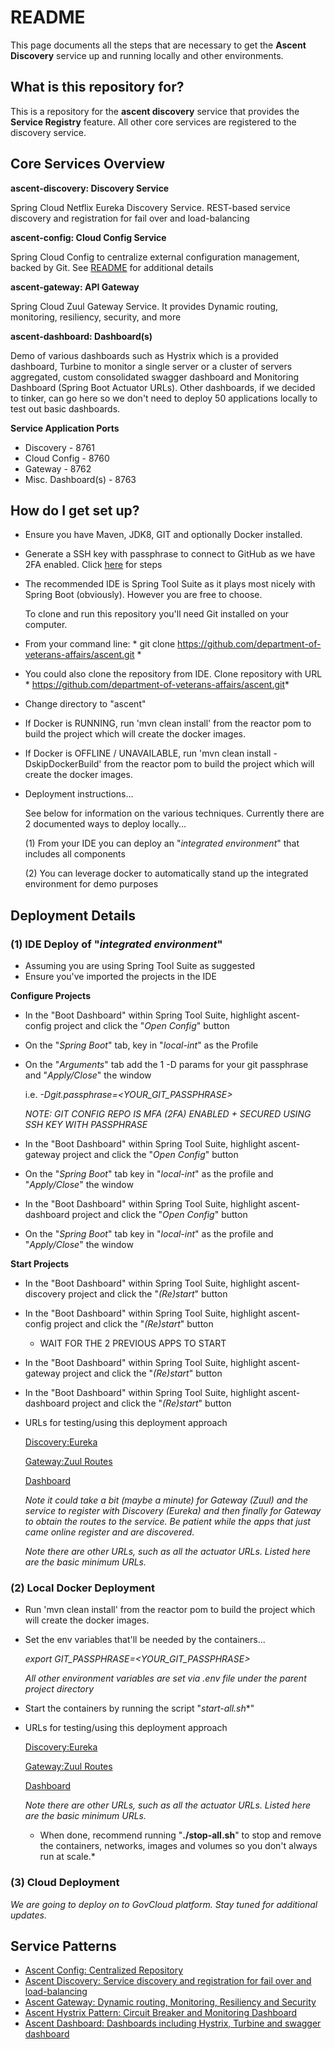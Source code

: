 # README #

This page documents all the steps that are necessary to get the **Ascent Discovery** service up and running locally and other environments.

## What is this repository for? ##

This is a repository for the **ascent discovery** service that provides the **Service Registry** feature. All other core services are registered to the discovery service.  

## Core Services Overview ##

**ascent-discovery: Discovery Service**

Spring Cloud Netflix Eureka Discovery Service. REST-based service discovery and registration for fail over and load-balancing

**ascent-config: Cloud Config Service**

Spring Cloud Config to centralize external configuration management, backed by Git. See [README](https://github.com/department-of-veterans-affairs/ascent/wiki/Ascent-Config) for additional details

**ascent-gateway: API Gateway**

Spring Cloud Zuul Gateway Service. It provides Dynamic routing, monitoring, resiliency, security, and more

**ascent-dashboard: Dashboard(s)**

Demo of various dashboards such as Hystrix which is a provided dashboard, Turbine to monitor a single server or a cluster of servers aggregated, custom consolidated swagger dashboard and Monitoring Dashboard (Spring Boot Actuator URLs).  Other dashboards, if we decided to tinker, can go here so we don't need to deploy 50 applications locally to test out basic dashboards.

**Service Application Ports**
* Discovery - 8761
* Cloud Config - 8760
* Gateway - 8762
* Misc. Dashboard(s) - 8763

## How do I get set up? ##

* Ensure you have Maven, JDK8, GIT and optionally Docker installed. 
* Generate a SSH key with passphrase to connect to GitHub as we have 2FA enabled. Click [here](https://github.com/department-of-veterans-affairs/ascent/wiki/Ascent-Quick-Start-Guide#generating-new-ssh-key-with-passphrase-to-connect-to-github) for steps
* The recommended IDE is Spring Tool Suite as it plays most nicely with Spring Boot (obviously).  However you are free to choose.

  To clone and run this repository you'll need Git installed on your computer. 
* From your command line: * git clone https://github.com/department-of-veterans-affairs/ascent.git *
* You could also clone the repository from IDE. Clone repository with URL * https://github.com/department-of-veterans-affairs/ascent.git*
* Change directory to "ascent"
* If Docker is RUNNING, run 'mvn clean install' from the reactor pom to build the project which will create the docker images. 
* If Docker is OFFLINE / UNAVAILABLE, run 'mvn clean install -DskipDockerBuild' from the reactor pom to build the project which will create the docker images. 
* Deployment instructions...

  See below for information on the various techniques.  Currently there are 2 documented ways to deploy locally...
  
  (1) From your IDE you can deploy an "*integrated environment*" that includes all components
  
  (2) You can leverage docker to automatically stand up the integrated environment for demo purposes
  
## Deployment Details ##
  
### (1) IDE Deploy of "*integrated environment*" ###
* Assuming you are using Spring Tool Suite as suggested
* Ensure you've imported the projects in the IDE

**Configure Projects**
* In the "Boot Dashboard" within Spring Tool Suite, highlight ascent-config project and click the "*Open Config*" button
* On the "*Spring Boot*" tab, key in "*local-int*" as the Profile
* On the "*Arguments*" tab add the 1 -D params for your git passphrase and "*Apply/Close*" the window
  
  i.e. *-Dgit.passphrase=<YOUR_GIT_PASSPHRASE>* 
  	
  	*NOTE: GIT CONFIG REPO IS MFA (2FA) ENABLED + SECURED USING SSH KEY WITH PASSPHRASE*
* In the "Boot Dashboard" within Spring Tool Suite, highlight ascent-gateway project and click the "*Open Config*" button
* On the "*Spring Boot*" tab key in "*local-int*" as the profile and "*Apply/Close*" the window
* In the "Boot Dashboard" within Spring Tool Suite, highlight ascent-dashboard project and click the "*Open Config*" button
* On the "*Spring Boot*" tab key in "*local-int*" as the profile and "*Apply/Close*" the window

**Start Projects**
* In the "Boot Dashboard" within Spring Tool Suite, highlight ascent-discovery project and click the "*(Re)start*" button
* In the "Boot Dashboard" within Spring Tool Suite, highlight ascent-config project and click the "*(Re)start*" button
    * WAIT FOR THE 2 PREVIOUS APPS TO START
* In the "Boot Dashboard" within Spring Tool Suite, highlight ascent-gateway project and click the "*(Re)start*" button
* In the "Boot Dashboard" within Spring Tool Suite, highlight ascent-dashboard project and click the "*(Re)start*" button
* URLs for testing/using this deployment approach
  
  [Discovery:Eureka](http://localhost:8761)
   
  [Gateway:Zuul Routes](http://localhost:8762/routes)
  
  [Dashboard](http://localhost:8763)  
   
  *Note it could take a bit (maybe a minute) for Gateway (Zuul) and the service to register with Discovery (Eureka) and then finally for Gateway to obtain the routes to the service.  Be patient while the apps that just came online register and are discovered.* 
  
  *Note there are other URLs, such as all the actuator URLs.  Listed here are the basic minimum URLs.*
   
### (2) Local Docker Deployment ###
* Run 'mvn clean install' from the reactor pom to build the project which will create the docker images.
* Set the env variables that'll be needed by the containers...
  
  *export GIT_PASSPHRASE=<YOUR_GIT_PASSPHRASE>*
  
  *All other environment variables are set via .env file under the parent project directory*

* Start the containers by running the script "*start-all.sh**"
* URLs for testing/using this deployment approach
   
  [Discovery:Eureka](http://localhost:8761)
  
  [Gateway:Zuul Routes](http://localhost:8762/routes)
  
  [Dashboard](http://localhost:8763)
   
  *Note there are other URLs, such as all the actuator URLs.  Listed here are the basic minimum URLs.*
   
  * When done, recommend running "**./stop-all.sh**" to stop and remove the containers, networks, images and volumes so you don't always run at scale.*
  
### (3) Cloud Deployment ###

*We are going to deploy on to GovCloud platform. Stay tuned for additional updates.*
  
## Service Patterns ##

* [Ascent Config: Centralized Repository](https://github.com/department-of-veterans-affairs/ascent/wiki/Ascent-Config)
* [Ascent Discovery: Service discovery and registration for fail over and load-balancing](https://github.com/department-of-veterans-affairs/ascent/wiki/Ascent-Discovery)
* [Ascent Gateway: Dynamic routing, Monitoring, Resiliency and Security](https://github.com/department-of-veterans-affairs/ascent/wiki/Ascent-Gateway)
* [Ascent Hystrix Pattern: Circuit Breaker and Monitoring Dashboard](https://github.com/department-of-veterans-affairs/ascent/wiki/Ascent-Hystrix-Pattern)
* [Ascent Dashboard: Dashboards including Hystrix, Turbine and swagger dashboard](https://github.com/department-of-veterans-affairs/ascent/wiki/Ascent-Dashboard)